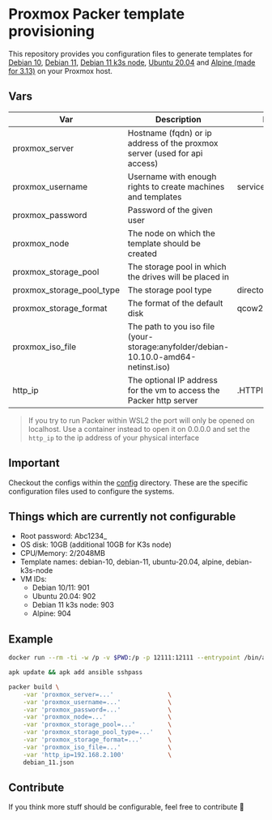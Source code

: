 # Proxmox Packer template provisioning

This repository provides you configuration files to generate templates for [Debian 10](debian_10.json), [Debian 11](debian_11.json), [Debian 11 k3s node](debian_11_k3s_node.json), [Ubuntu 20.04](ubuntu_20.04.json) and [Alpine (made for 3.13)](alpine_3.13.json) on your Proxmox host.

## Vars

| Var                       | Description                                                                        | Default            |
| ------------------------- | ---------------------------------------------------------------------------------- | ------------------ |
| proxmox_server            | Hostname (fqdn) or ip address of the proxmox server (used for api access)          |                    |
| proxmox_username          | Username with enough rights to create machines and templates                       | service_packer@pve |
| proxmox_password          | Password of the given user                                                         |                    |
| proxmox_node              | The node on which the template should be created                                   |                    |
| proxmox_storage_pool      | The storage pool in which the drives will be placed in                             |                    |
| proxmox_storage_pool_type | The storage pool type                                                              | directory          |
| proxmox_storage_format    | The format of the default disk                                                     | qcow2              |
| proxmox_iso_file          | The path to you iso file (your-storage:anyfolder/debian-10.10.0-amd64-netinst.iso) |                    |
| http_ip                   | The optional IP address for the vm to access the Packer http server                | .HTTPIP            |

> If you try to run Packer within WSL2 the port will only be opened on localhost. Use a container instead to open it on 0.0.0.0 and set the `http_ip` to the ip address of your physical interface

## Important

Checkout the configs within the [config](config/) directory. These are the specific configuration files used to configure the systems.

## Things which are currently not configurable

- Root password: Abc1234\_
- OS disk: 10GB (additional 10GB for K3s node)
- CPU/Memory: 2/2048MB
- Template names: debian-10, debian-11, ubuntu-20.04, alpine, debian-k3s-node
- VM IDs:
  - Debian 10/11: 901
  - Ubuntu 20.04: 902
  - Debian 11 k3s node: 903
  - Alpine: 904

## Example

```bash
docker run --rm -ti -w /p -v $PWD:/p -p 12111:12111 --entrypoint /bin/ash hashicorp/packer:light

apk update && apk add ansible sshpass
```

```bash
packer build \
    -var 'proxmox_server=...'               \
    -var 'proxmox_username=...'             \
    -var 'proxmox_password=...'             \
    -var 'proxmox_node=...'                 \
    -var 'proxmox_storage_pool=...'         \
    -var 'proxmox_storage_pool_type=...'    \
    -var 'proxmox_storage_format=...'       \
    -var 'proxmox_iso_file=...'             \
    -var 'http_ip=192.168.2.100'            \
    debian_11.json
```

## Contribute

If you think more stuff should be configurable, feel free to contribute :slightly_smiling_face:
